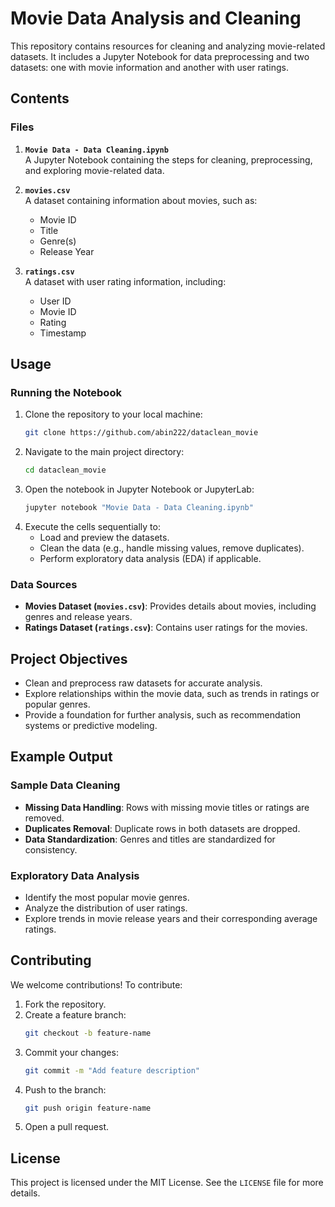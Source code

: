 # Movie Data Analysis and Cleaning

This repository contains resources for cleaning and analyzing movie-related datasets. It includes a Jupyter Notebook for data preprocessing and two datasets: one with movie information and another with user ratings.

## Contents

### Files
1. **`Movie Data - Data Cleaning.ipynb`**  
   A Jupyter Notebook containing the steps for cleaning, preprocessing, and exploring movie-related data.

2. **`movies.csv`**  
   A dataset containing information about movies, such as:
   - Movie ID
   - Title
   - Genre(s)
   - Release Year

3. **`ratings.csv`**  
   A dataset with user rating information, including:
   - User ID
   - Movie ID
   - Rating
   - Timestamp

## Usage

### Running the Notebook
1. Clone the repository to your local machine:
   ```bash
   git clone https://github.com/abin222/dataclean_movie
   ```
2. Navigate to the main project directory:
   ```bash
   cd dataclean_movie
   ```
3. Open the notebook in Jupyter Notebook or JupyterLab:
   ```bash
   jupyter notebook "Movie Data - Data Cleaning.ipynb"
   ```
4. Execute the cells sequentially to:
   - Load and preview the datasets.
   - Clean the data (e.g., handle missing values, remove duplicates).
   - Perform exploratory data analysis (EDA) if applicable.

### Data Sources
- **Movies Dataset (`movies.csv`)**: Provides details about movies, including genres and release years.
- **Ratings Dataset (`ratings.csv`)**: Contains user ratings for the movies.

## Project Objectives
- Clean and preprocess raw datasets for accurate analysis.
- Explore relationships within the movie data, such as trends in ratings or popular genres.
- Provide a foundation for further analysis, such as recommendation systems or predictive modeling.

## Example Output

### Sample Data Cleaning
- **Missing Data Handling**: Rows with missing movie titles or ratings are removed.
- **Duplicates Removal**: Duplicate rows in both datasets are dropped.
- **Data Standardization**: Genres and titles are standardized for consistency.

### Exploratory Data Analysis
- Identify the most popular movie genres.
- Analyze the distribution of user ratings.
- Explore trends in movie release years and their corresponding average ratings.

## Contributing
We welcome contributions! To contribute:
1. Fork the repository.
2. Create a feature branch:
   ```bash
   git checkout -b feature-name
   ```
3. Commit your changes:
   ```bash
   git commit -m "Add feature description"
   ```
4. Push to the branch:
   ```bash
   git push origin feature-name
   ```
5. Open a pull request.

## License
This project is licensed under the MIT License. See the `LICENSE` file for more details.
```
